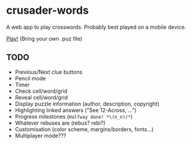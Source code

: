 # crusader-words
A web app to play crosswords. Probably best played on a mobile device.

[Play!](https://ker0chan.github.io/crusader-words/) (Bring your own .puz file)

## TODO
* Previous/Next clue buttons
* Pencil mode
* Timer
* Check cell/word/grid
* Reveal cell/word/grid
* Display puzzle information (author, description, copyright)
* Highlighting linked answers ("See 12-Across, ...")
* Progress milestones (`Halfway done! *\(n_n)/*`)
* Whatever rebuses are (rebus? rebi?)
* Customisation (color scheme, margins/borders, fonts...)
* Multiplayer mode???
